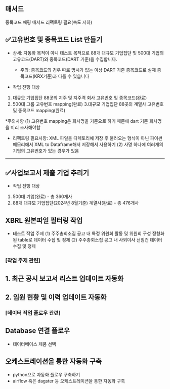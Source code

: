 ## 매서드
종목코드 매핑 매서드 리팩토링 필요(속도 저하)

## ✅고유번호 및 종목코드 List 만들기

* 상세: 자동화 목적이 아니 테스트 목적으로 88개 대규모 기업집단 및 500대 기업의 고유코드(DART)와 종목코드(DART 기준)을 수집합니다.
  - 주의: 종목코드의 경우 따로 명시가 없는 이상 DART 기준 종목코드로 실제 종목코드(KRX기준)과 다를 수 있습니다

* 작업 진행 대상
1. 대규모 기업집단 88곳의 지주 및 지주격 회사 고유번호 및 종목코드(완료)
3. 500대 그룹 고유번호 mapping(완료)
3.대규모 기업집단 88곳의 계열사 고유번호 및 종목코드 mapping(완료)

*주의사항
(1) 고유번호 mapping은 회사명을 기준으로 하기 때문에 dart 기준 회사명을 미리 조사해야함
- 리팩토링 필요사항: XML 파일을 디렉토리에 저장 후 불러오는 형식이 아닌 파이썬 메모리에서 XML to Dataframe해서 저장해서 사용하기
(2) 사명 하나에 여러개의 기업의 고유번호가 있는 경우가 있음


---
## ✅사업보고서 제출 기업 추리기

* 작업 진행 대상
1. 500대 기업(완료) - 총 360개사
2. 88개 대규모 기업집단(2024년 8월기준) 계열사(완료) - 총 476개사


## XBRL 원본파일 필터링 작업
* 테스트 작업 주제
  (1) 주주총회소집 공고 내 특정 위원회 활동 및 위원회 구성 정형화된 table로 데이터 수집 및 정제
  (2) 주주총회소집 공고 내 사외이사 선임건 데이터 수집 및 정제









### [작업 주제 관련]
## 1. 최근 공시 보고서 리스트 업데이트 자동화
## 2. 임원 현황 및 이력 업데이트 자동화


### [데이터 작업 플로우 관련]
## Database 연결 플로우
* 데이터베이스 제품 선택

## 오케스트레이션을 통한 자동화 구축
* python으로 자동화 플로우 구축하기
* airflow 혹은 dagster 등 오케스트레이션을 통한 자동화 구축
  


